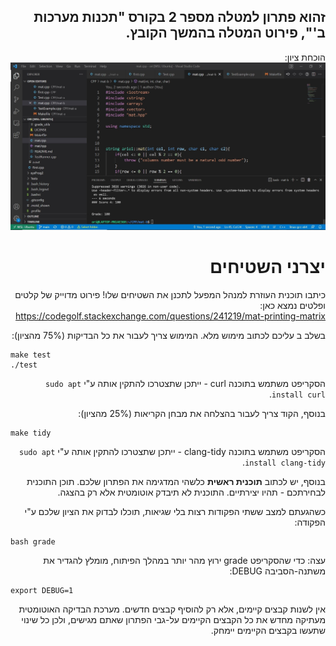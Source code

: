 <div dir="rtl" lang="he">


## זהוא פתרון למטלה מספר 2 בקורס "תכנות מערכות ב'", פירוט המטלה בהמשך הקובץ.  
הוכחת ציון:  
    ![results](https://github.com/oridarshan/mat-b/blob/4275b0842289bd0ee026aa27340252372aeb678b/SharedScreenshot.jpg)
# יצרני השטיחים

כיתבו תוכנית העוזרת למנהל המפעל לתכנן את השטיחים שלו!
פירוט מדוייק של קלטים ופלטים נמצא כאן: https://codegolf.stackexchange.com/questions/241219/mat-printing-matrix



בשלב ב עליכם לכתוב מימוש מלא. המימוש צריך לעבור את כל הבדיקות (75% מהציון):

<div dir='ltr'>

    make test
    ./test

</div>

הסקריפט משתמש בתוכנה curl - ייתכן שתצטרכו להתקין אותה ע"י `sudo apt install curl`.

בנוסף, הקוד צריך לעבור בהצלחה את מבחן הקריאות (25% מהציון):

<div dir='ltr'>

    make tidy

</div>

הסקריפט משתמש בתוכנה clang-tidy - ייתכן שתצטרכו להתקין אותה ע"י `sudo apt install clang-tidy`.

בנוסף, יש לכתוב **תוכנית ראשית** כלשהי המדגימה את הפתרון שלכם.
תוכן התוכנית לבחירתכם - תהיו יצירתיים. התוכנית לא תיבדק אוטומטית אלא רק בהצגה.

כשהגעתם למצב ששתי הפקודות רצות בלי שגיאות, תוכלו לבדוק את הציון שלכם ע"י הפקודה:

<div dir='ltr'>

    bash grade

</div>

עצה: כדי שהסקריפט grade ירוץ מהר יותר במהלך הפיתוח, מומלץ להגדיר את משתנה-הסביבה DEBUG:
<div dir='ltr'>

    export DEBUG=1

</div>



אין לשנות קבצים קיימים, אלא רק להוסיף קבצים חדשים.
מערכת הבדיקה האוטומטית מעתיקה מחדש את כל הקבצים הקיימים על-גבי הפתרון שאתם מגישים,
ולכן כל שינוי שתעשו בקבצים הקיימים יימחק.
</div>
